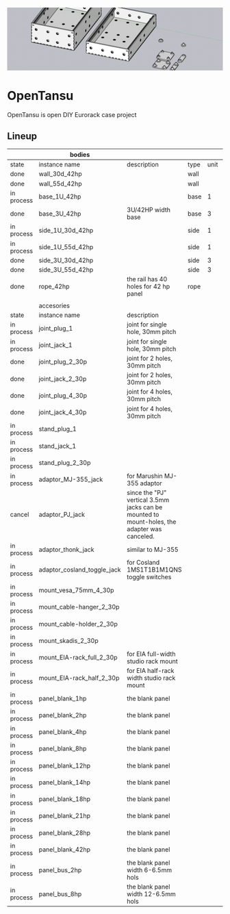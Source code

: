 

![product](https://raw.githubusercontent.com/kurogedelic/OpenTansu/main/docs/img/opentansu-banner.png)
# OpenTansu
OpenTansu is open DIY Eurorack case project



## Lineup

|  | bodies |  |  |  |  |  |  |  |
| --- | --- | --- | --- | --- | --- | --- | --- | --- |
| state | instance name | description | type | unit |  | depth |  | width |
| done | wall_30d_42hp |  | wall |  |  | 30 | mm | 42 |
| done | wall_55d_42hp |  | wall |  |  | 55 | mm | 42 |
| in process | base_1U_42hp |  | base | 1 | U |  |  | 42 |
| done | base_3U_42hp | 3U/42HP width base | base | 3 | U |  |  | 42 |
| in process | side_1U_30d_42hp |  | side | 1 | U | 30 | mm | 42 |
| in process | side_1U_55d_42hp |  | side | 1 | U | 55 | mm | 42 |
| done | side_3U_30d_42hp |  | side | 3 | U | 30 | mm | 42 |
| done | side_3U_55d_42hp |  | side | 3 | U | 55 | mm | 42 |
| done | rope_42hp | the rail has 40 holes for 42 hp panel | rope |  |  |  |  | 42 |
|  |  |  |  |  |  |  |  |  |
|  | accesories |  |  |  |  |  |  |  |
| state | instance name | description |  |  |  |  |  |  |
| in process | joint_plug_1 | joint for single hole, 30mm pitch |  |  |  |  |  |  |
| in process | joint_jack_1 | joint for single hole, 30mm pitch |  |  |  |  |  |  |
| done | joint_plug_2_30p | joint for 2 holes, 30mm pitch |  |  |  |  |  |  |
| done | joint_jack_2_30p | joint for 2 holes, 30mm pitch |  |  |  |  |  |  |
| done | joint_plug_4_30p | joint for 4 holes, 30mm pitch |  |  |  |  |  |  |
| done | joint_jack_4_30p | joint for 4 holes, 30mm pitch |  |  |  |  |  |  |
| in process | stand_plug_1 |  |  |  |  |  |  |  |
| in process | stand_jack_1 |  |  |  |  |  |  |  |
| in process | stand_plug_2_30p |  |  |  |  |  |  |  |
| in process | adaptor_MJ-355_jack | for Marushin MJ-355 adaptor |  |  |  |  |  |  |
| cancel | adaptor_PJ_jack | since the "PJ" vertical 3.5mm jacks can be mounted to mount-holes, the adapter was canceled. |  |  |  |  |  |  |
| in process | adaptor_thonk_jack | similar to MJ-355 |  |  |  |  |  |  |
| in process | adaptor_cosland_toggle_jack | for Cosland 1MS1T1B1M1QNS toggle switches |  |  |  |  |  |  |
| in process | mount_vesa_75mm_4_30p |  |  |  |  |  |  |  |
| in process | mount_cable-hanger_2_30p |  |  |  |  |  |  |  |
| in process | mount_cable-holder_2_30p |  |  |  |  |  |  |  |
| in process | mount_skadis_2_30p |  |  |  |  |  |  |  |
| in process | mount_EIA-rack_full_2_30p | for EIA full-width studio rack mount |  |  |  |  |  |  |
| in process | mount_EIA-rack_half_2_30p | for EIA half-rack width studio rack mount |  |  |  |  |  |  |
| in process | panel_blank_1hp | the blank panel |  |  |  |  |  |  |
| in process | panel_blank_2hp | the blank panel |  |  |  |  |  |  |
| in process | panel_blank_4hp | the blank panel |  |  |  |  |  |  |
| in process | panel_blank_8hp | the blank panel |  |  |  |  |  |  |
| in process | panel_blank_12hp | the blank panel |  |  |  |  |  |  |
| in process | panel_blank_14hp | the blank panel |  |  |  |  |  |  |
| in process | panel_blank_18hp | the blank panel |  |  |  |  |  |  |
| in process | panel_blank_21hp | the blank panel |  |  |  |  |  |  |
| in process | panel_blank_28hp | the blank panel |  |  |  |  |  |  |
| in process | panel_blank_42hp | the blank panel |  |  |  |  |  |  |
| in process | panel_bus_2hp | the blank panel width 6-6.5mm hols |  |  |  |  |  |  |
| in process | panel_bus_8hp | the blank panel width 12-6.5mm hols |  |  |  |  |  |  |

